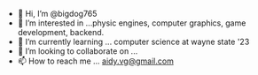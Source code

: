 - 👋 Hi, I’m @bigdog765
- 👀 I’m interested in ...physic engines, computer graphics, game development, backend.
- 🌱 I’m currently learning ... computer science at wayne state '23
- 💞️ I’m looking to collaborate on ...
- 📫 How to reach me ... aidy.vg@gmail.com

<!---
bigdog765/bigdog765 is a ✨ special ✨ repository because its `README.md` (this file) appears on your GitHub profile.
You can click the Preview link to take a look at your changes.
--->
